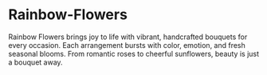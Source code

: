# Rainbow-Flowers
Rainbow Flowers brings joy to life with vibrant, handcrafted bouquets for every occasion.   Each arrangement bursts with color, emotion, and fresh seasonal blooms.   From romantic roses to cheerful sunflowers, beauty is just a bouquet away. 
